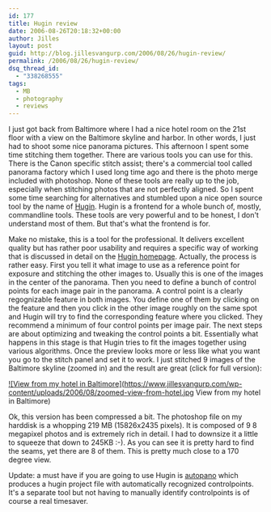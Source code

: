 ```yaml
---
id: 177
title: Hugin review
date: 2006-08-26T20:18:32+00:00
author: Jilles
layout: post
guid: http://blog.jillesvangurp.com/2006/08/26/hugin-review/
permalink: /2006/08/26/hugin-review/
dsq_thread_id:
  - "338268555"
tags:
  - MB
  - photography
  - reviews
---
```

I just got back from Baltimore where I had a nice hotel room on the 21st floor with a view on the Baltimore skyline and harbor. In other words, I just had to shoot some nice panorama pictures. This afternoon I spent some time stitching them together. There are various tools you can use for this. There is the Canon specific stitch assist; there's a commercial tool called panorama factory which I used long time ago and there is the photo merge included with photoshop. None of these tools are really up to the job, especially when stitching photos that are not perfectly aligned. So I spent some time searching for alternatives and stumbled upon a nice open source tool by the name of <a href="http://hugin.sourceforge.net/">Hugin</a>. Hugin is a frontend for a whole bunch of, mostly, commandline tools. These tools are very powerful and to be honest, I don't understand most of them. But that's what the frontend is for.

Make no mistake, this is a tool for the professional. It delivers excellent quality but has rather poor usability and requires a specific way of working that is discussed in detail on the <a href="http://hugin.sourceforge.net/">Hugin homepage</a>. Actually, the process is rather easy. First you tell it what image to use as a reference point for exposure and stitching the other images to. Usually this is one of the images in the center of the panorama. Then you need to define a bunch of control points for each image pair in the panorama. A control point is a clearly regognizable feature in both images. You define one of them by clicking on the feature and then you click in the other image roughly on the same spot and Hugin will try to find the corresponding feature where you clicked. They recommend a minimum of four control points per image pair.
The next steps are about optimizing and tweaking the control points a bit. Essentially what happens in this stage is that Hugin tries to fit the images together using various algorithms. Once the preview looks more or less like what you want you go to the stitch panel and set it to work. I just stitched 9 images of the Baltimore skyline (zoomed in) and the result are great (click for full version):

<a title="View from my hotel in Baltimore" class="imagelink" href="http://blog.jillesvangurp.com/wp-content/uploads/2006/08/zoomed-view-from-hotel.jpg">![View from my hotel in Baltimore](https://www.jillesvangurp.com/wp-content/uploads/2006/08/zoomed-view-from-hotel.jpg View from my hotel in Baltimore)</a>

Ok, this version has been compressed a bit. The photoshop file on my harddisk is a whopping  219 MB (15826x2435 pixels). It is composed of 9 8 megapixel photos and is extremely rich in detail. I had to downsize it a little to squeeze that down to 245KB :-). As you can see it is pretty hard to find the seams, yet there are 8 of them. This is pretty much close to a 170 degree view.

Update: a must have if you are going to use Hugin is <a href="http://user.cs.tu-berlin.de/~nowozin/autopano-sift/">autopano</a> which produces a hugin project file with automatically recognized controlpoints. It's a separate tool but not having to manually identify controlpoints is of course a real timesaver.